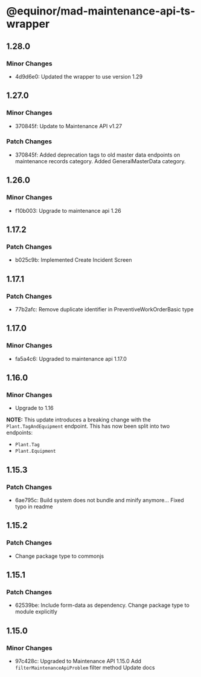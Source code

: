 # @equinor/mad-maintenance-api-ts-wrapper

## 1.28.0

### Minor Changes

-   4d9d6e0: Updated the wrapper to use version 1.29

## 1.27.0

### Minor Changes

-   370845f: Update to Maintenance API v1.27

### Patch Changes

-   370845f: Added deprecation tags to old master data endpoints on maintenance records category.
    Added GeneralMasterData category.

## 1.26.0

### Minor Changes

-   f10b003: Upgrade to maintenance api 1.26

## 1.17.2

### Patch Changes

-   b025c9b: Implemented Create Incident Screen

## 1.17.1

### Patch Changes

-   77b2afc: Remove duplicate identifier in PreventiveWorkOrderBasic type

## 1.17.0

### Minor Changes

-   fa5a4c6: Upgraded to maintenance api 1.17.0

## 1.16.0

### Minor Changes

-   Upgrade to 1.16

**NOTE:** This update introduces a breaking change with the `Plant.TagAndEquipment` endpoint. This
has now been split into two endpoints:

-   `Plant.Tag`
-   `Plant.Equipment`

## 1.15.3

### Patch Changes

-   6ae795c: Build system does not bundle and minify anymore... Fixed typo in readme

## 1.15.2

### Patch Changes

-   Change package type to commonjs

## 1.15.1

### Patch Changes

-   62539be: Include form-data as dependency. Change package type to module explicitly

## 1.15.0

### Minor Changes

-   97c428c: Upgraded to Maintenance API 1.15.0 Add `filterMaintenanceApiProblem` filter method
    Update docs
